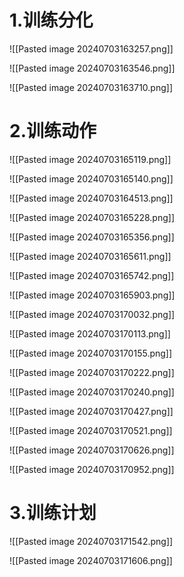 # 1.训练分化
 ![[Pasted image 20240703163257.png]]
 
 ![[Pasted image 20240703163546.png]]

![[Pasted image 20240703163710.png]]


# 2.训练动作

![[Pasted image 20240703165119.png]]

![[Pasted image 20240703165140.png]]

![[Pasted image 20240703164513.png]]

![[Pasted image 20240703165228.png]]

![[Pasted image 20240703165356.png]]

![[Pasted image 20240703165611.png]]

![[Pasted image 20240703165742.png]]

![[Pasted image 20240703165903.png]]

![[Pasted image 20240703170032.png]]

![[Pasted image 20240703170113.png]]

![[Pasted image 20240703170155.png]]

![[Pasted image 20240703170222.png]]

![[Pasted image 20240703170240.png]]

![[Pasted image 20240703170427.png]]

![[Pasted image 20240703170521.png]]

![[Pasted image 20240703170626.png]]

![[Pasted image 20240703170952.png]]

# 3.训练计划

![[Pasted image 20240703171542.png]]

![[Pasted image 20240703171606.png]]

